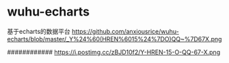 # wuhu-echarts
基于echarts的数据平台
https://github.com/anxiousrice/wuhu-echarts/blob/master/_Y%24%60(HREN%6015%24%7DO)QQ~%7D67X.png

############
https://i.postimg.cc/zBJD10f2/Y-HREN-15-O-QQ-67-X.png
